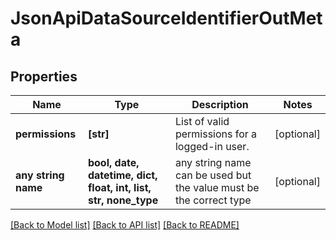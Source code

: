 # JsonApiDataSourceIdentifierOutMeta


## Properties
Name | Type | Description | Notes
------------ | ------------- | ------------- | -------------
**permissions** | **[str]** | List of valid permissions for a logged-in user. | [optional] 
**any string name** | **bool, date, datetime, dict, float, int, list, str, none_type** | any string name can be used but the value must be the correct type | [optional]

[[Back to Model list]](../README.md#documentation-for-models) [[Back to API list]](../README.md#documentation-for-api-endpoints) [[Back to README]](../README.md)


